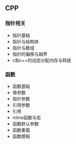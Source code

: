## CPP

### 指针相关
- 指针基础
- 指针与结构体
- 指针与数组
- 指针的偏移与越界
- c和c++的动态分配内存与释放

### 函数
- 函数基础
- 值参数
- 指针参数
- 引用参数
- 引用
- inline函数与宏
- 函数默认参数
- 函数重载
- 函数模板